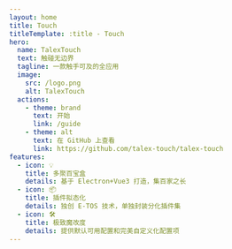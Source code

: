 ```yaml
---
layout: home
title: Touch
titleTemplate: :title - Touch
hero:
  name: TalexTouch
  text: 触碰无边界
  tagline: 一款触手可及的全应用
  image:
    src: /logo.png
    alt: TalexTouch
  actions:
    - theme: brand
      text: 开始
      link: /guide
    - theme: alt
      text: 在 GitHub 上查看
      link: https://github.com/talex-touch/talex-touch
features:
  - icon: 💡
    title: 多聚百宝盒
    details: 基于 Electron+Vue3 打造，集百家之长
  - icon: 📦
    title: 插件拟态化
    details: 独创 E-TOS 技术，单独封装分化插件集
  - icon: 🛠️
    title: 极致魔改度
    details: 提供默认可用配置和完美自定义化配置项
---
```


